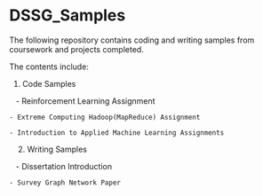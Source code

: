 # DSSG_Samples

The following repository contains coding and writing samples from coursework and projects completed.

The contents include:

1. Code Samples

    - Reinforcement Learning Assignment 
    
    - Extreme Computing Hadoop(MapReduce) Assignment 
    
    - Introduction to Applied Machine Learning Assignments
    
2. Writing Samples

    - Dissertation Introduction
    
    - Survey Graph Network Paper


